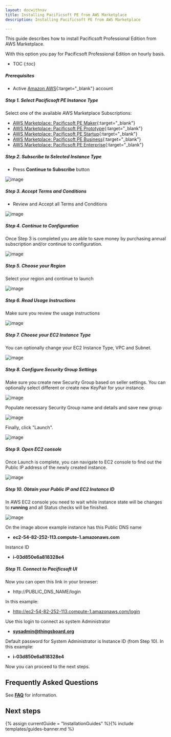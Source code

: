 ```yaml
---
layout: docwithnav
title: Installing Pacificsoft PE from AWS Marketplace
description: Installing Pacificsoft PE from AWS Marketplace

---
```


This guide describes how to install Pacificsoft Professional Edition from AWS Marketplace. 

With this option you pay for Pacificsoft Professional Edition on hourly basis.
 

* TOC
{:toc}

##### Prerequisites

- Active [Amazon AWS](https://aws.amazon.com/){:target="_blank"} account

##### Step 1. Select Pacificsoft PE Instance Type

Select one of the available AWS Marketplace Subscriptions:
- [AWS Marketplace: Pacificsoft PE Maker](https://aws.amazon.com/marketplace/pp/B07MLRVF3Q){:target="_blank"}
- [AWS Marketplace: Pacificsoft PE Prototype](https://aws.amazon.com/marketplace/pp/B07MLS5VMB){:target="_blank"}
- [AWS Marketplace: Pacificsoft PE Startup](https://aws.amazon.com/marketplace/pp/B07MQ1G36K){:target="_blank"}
- [AWS Marketplace: Pacificsoft PE Business](https://aws.amazon.com/marketplace/pp/B07MLRWV22){:target="_blank"}
- [AWS Marketplace: Pacificsoft PE Enterprise](https://aws.amazon.com/marketplace/pp/B07MBYZSFQ){:target="_blank"}

##### Step 2. Subscribe to Selected Instance Type

- Press **Continue to Subscribe** button

![image](/images/user-guide/install/aws-marketplace-pe/tb-pe-mk-subscribe.png)

##### Step 3. Accept Terms and Conditions

- Review and Accept all Terms and Conditions

![image](/images/user-guide/install/aws-marketplace-pe/tb-pe-mk-accept.png)

##### Step 4. Continue to Configuration

Once Step 3 is completed you are able to save money by purchasing annual subscription and/or continue to configuration.

![image](/images/user-guide/install/aws-marketplace-pe/tb-pe-mk-configuration.png)

##### Step 5. Choose your Region

Select your region and continue to launch

![image](/images/user-guide/install/aws-marketplace-pe/tb-pe-mk-launch.png)

##### Step 6. Read Usage Instructions

Make sure you review the usage instructions

![image](/images/user-guide/install/aws-marketplace-pe/tb-pe-mk-usage.png)

##### Step 7. Choose your EC2 Instance Type

You can optionally change your EC2 Instance Type, VPC and Subnet. 

![image](/images/user-guide/install/aws-marketplace-pe/tb-pe-mk-launch-vpc.png)

##### Step 8. Configure Security Group Settings

Make sure you create new Security Group based on seller settings. You can optionally select different or create new KeyPair for your instance. 

![image](/images/user-guide/install/aws-marketplace-pe/tb-pe-mk-launch-security.png)

Populate necessary Security Group name and details and save new group

![image](/images/user-guide/install/aws-marketplace-pe/tb-pe-mk-new-security-group.png)

Finally, click "Launch".

![image](/images/user-guide/install/aws-marketplace-pe/tb-pe-mk-launch-launch.png)

##### Step 9. Open EC2 console

Once Launch is complete, you can navigate to EC2 console to find out the Public IP address of the newly created instance.

![image](/images/user-guide/install/aws-marketplace-pe/tb-pe-mk-launch-complete.png)

##### Step 10. Obtain your Public IP and EC2 Instance ID

In AWS EC2 console you need to wait while instance state will be changes to **running** and all Status checks will be finished.

![image](/images/user-guide/install/aws-marketplace-pe/tb-pe-mk-ec2-console.png)

On the image above example instance has this Public DNS name 

- **ec2-54-82-252-113.compute-1.amazonaws.com**

Instance ID 

- **i-03d850e6a818328e4**

##### Step 11. Connect to Pacificsoft UI

Now you can open this link in your browser:

- http://PUBLIC_DNS_NAME/login

In this example:

- http://ec2-54-82-252-113.compute-1.amazonaws.com/login

Use this login to connect as system Administrator 

- **sysadmin@thingsboard.org**

Default password for System Administrator is Instance ID (from Step 10). In this example: 

-  **i-03d850e6a818328e4**

Now you can proceed to the next steps.

## Frequently Asked Questions

See [**FAQ**](/products/thingsboard-pe/aws/#frequently-asked-questions) for information.

## Next steps

{% assign currentGuide = "InstallationGuides" %}{% include templates/guides-banner.md %}
